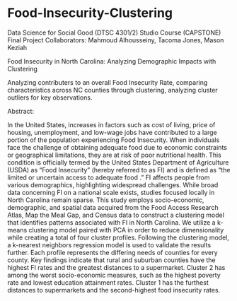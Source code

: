 # Food-Insecurity-Clustering

Data Science for Social Good (DTSC 4301/2) Studio Course (CAPSTONE) Final Project
Collaborators: Mahmoud Alhousseiny, Tacoma Jones, Mason Keziah

Food Insecurity in North Carolina: Analyzing Demographic Impacts with Clustering

Analyzing contributers to an overall Food Insecurity Rate, comparing characteristics across NC counties through clustering, analyzing cluster outliers for key observations.

Abstract:

In the United States, increases in factors such as cost of living, price of housing, unemployment, and low-wage jobs have contributed to a large portion of the population experiencing Food Insecurity. When individuals face the challenge of obtaining adequate food due to economic constraints or geographical limitations, they are at risk of poor nutritional health. This condition is officially termed by the United States Department of Agriculture (USDA) as “Food Insecurity” (hereby referred to as FI) and is defined as “the limited or uncertain access to adequate food .” FI affects people from various demographics, highlighting widespread challenges. While broad data concerning FI on a national scale exists, studies focused locally in North Carolina remain sparse. This study employs socio-economic, demographic, and spatial data acquired from the Food Access Research Atlas, Map the Meal Gap, and Census data to construct a clustering model that identifies patterns associated with FI in North Carolina. We utilize a k-means clustering model paired with PCA in order to reduce dimensionality while creating a total of four cluster profiles. Following the clustering model, a k-nearest neighbors regression model is used to validate the results further. Each profile represents the differing needs of counties for every county. Key findings indicate that rural and suburban counties have the highest FI rates and the greatest distances to a supermarket. Cluster 2 has among the worst socio-economic measures, such as the highest poverty rate and lowest education attainment rates. Cluster 1 has the furthest distances to supermarkets and the second-highest food insecurity rates.
